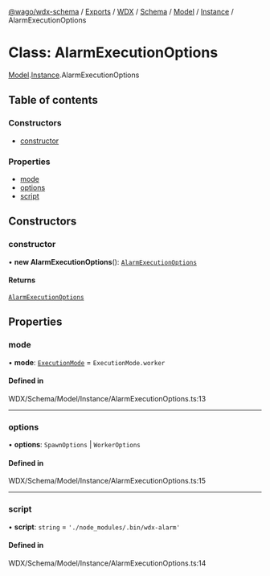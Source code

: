 [@wago/wdx-schema](../README.md) / [Exports](../modules.md) / [WDX](../modules/WDX.md) / [Schema](../modules/WDX.Schema.md) / [Model](../modules/WDX.Schema.Model.md) / [Instance](../modules/WDX.Schema.Model.Instance.md) / AlarmExecutionOptions

# Class: AlarmExecutionOptions

[Model](../modules/WDX.Schema.Model.md).[Instance](../modules/WDX.Schema.Model.Instance.md).AlarmExecutionOptions

## Table of contents

### Constructors

- [constructor](WDX.Schema.Model.Instance.AlarmExecutionOptions.md#constructor)

### Properties

- [mode](WDX.Schema.Model.Instance.AlarmExecutionOptions.md#mode)
- [options](WDX.Schema.Model.Instance.AlarmExecutionOptions.md#options)
- [script](WDX.Schema.Model.Instance.AlarmExecutionOptions.md#script)

## Constructors

### constructor

• **new AlarmExecutionOptions**(): [`AlarmExecutionOptions`](WDX.Schema.Model.Instance.AlarmExecutionOptions.md)

#### Returns

[`AlarmExecutionOptions`](WDX.Schema.Model.Instance.AlarmExecutionOptions.md)

## Properties

### mode

• **mode**: [`ExecutionMode`](../enums/WDX.Schema.Model.Instance.ExecutionMode.md) = `ExecutionMode.worker`

#### Defined in

WDX/Schema/Model/Instance/AlarmExecutionOptions.ts:13

___

### options

• **options**: `SpawnOptions` \| `WorkerOptions`

#### Defined in

WDX/Schema/Model/Instance/AlarmExecutionOptions.ts:15

___

### script

• **script**: `string` = `'./node_modules/.bin/wdx-alarm'`

#### Defined in

WDX/Schema/Model/Instance/AlarmExecutionOptions.ts:14

